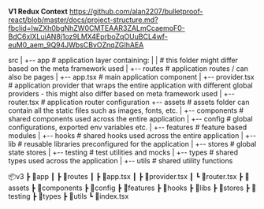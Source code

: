 **V1 Redux Context**
https://github.com/alan2207/bulletproof-react/blob/master/docs/project-structure.md?fbclid=IwZXh0bgNhZW0CMTEAAR3ZALmCcaemoF0-BdC6xIXLuiAN8j1oz9LMX4EprboZqOUuBCL4wf-euM0_aem_9Q94JWbsCBvOZnqZGIhAEA

src
|
+-- app # application layer containing:
| | # this folder might differ based on the meta framework used
| +-- routes # application routes / can also be pages
| +-- app.tsx # main application component
| +-- provider.tsx # application provider that wraps the entire application with different global providers - this might also differ based on meta framework used
| +-- router.tsx # application router configuration
+-- assets # assets folder can contain all the static files such as images, fonts, etc.
|
+-- components # shared components used across the entire application
|
+-- config # global configurations, exported env variables etc.
|
+-- features # feature based modules
|
+-- hooks # shared hooks used across the entire application
|
+-- lib # reusable libraries preconfigured for the application
|
+-- stores # global state stores
|
+-- testing # test utilities and mocks
|
+-- types # shared types used across the application
|
+-- utils # shared utility functions

📦v3
┣ 📂app
┃ ┣ 📂routes
┃ ┣ 📜app.tsx
┃ ┣ 📜provider.tsx
┃ ┗ 📜router.tsx
┣ 📂assets
┣ 📂components
┣ 📂config
┣ 📂features
┣ 📂hooks
┣ 📂libs
┣ 📂stores
┣ 📂testing
┣ 📂types
┣ 📂utils
┗ 📜index.tsx
